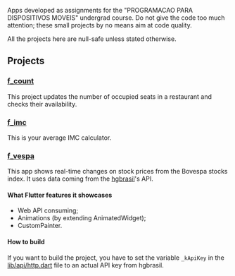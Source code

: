 Apps developed as assignments for the "PROGRAMACAO PARA DISPOSITIVOS MOVEIS" undergrad course. Do not give the code too much attention; these small projects by no means aim at code quality.

All the projects here are null-safe unless stated otherwise.

## Projects

### [f_count](f_count/)
This project updates the number of occupied seats in a restaurant and checks their availability.

### [f_imc](f_imc/)
This is your average IMC calculator.

### [f_vespa](f_vespa/)
This app shows real-time changes on stock prices from the Bovespa stocks index. It uses data coming from the [hgbrasil](https://www.hgbrasil.com)'s API.
#### What Flutter features it showcases
- Web API consuming;
- Animations (by extending AnimatedWidget);
- CustomPainter.

#### How to build
If you want to build the project, you have to set the variable `_kApiKey` in the [lib/api/http.dart](f_vespa/lib/api/http.dart) file to an actual API key from hgbrasil.
